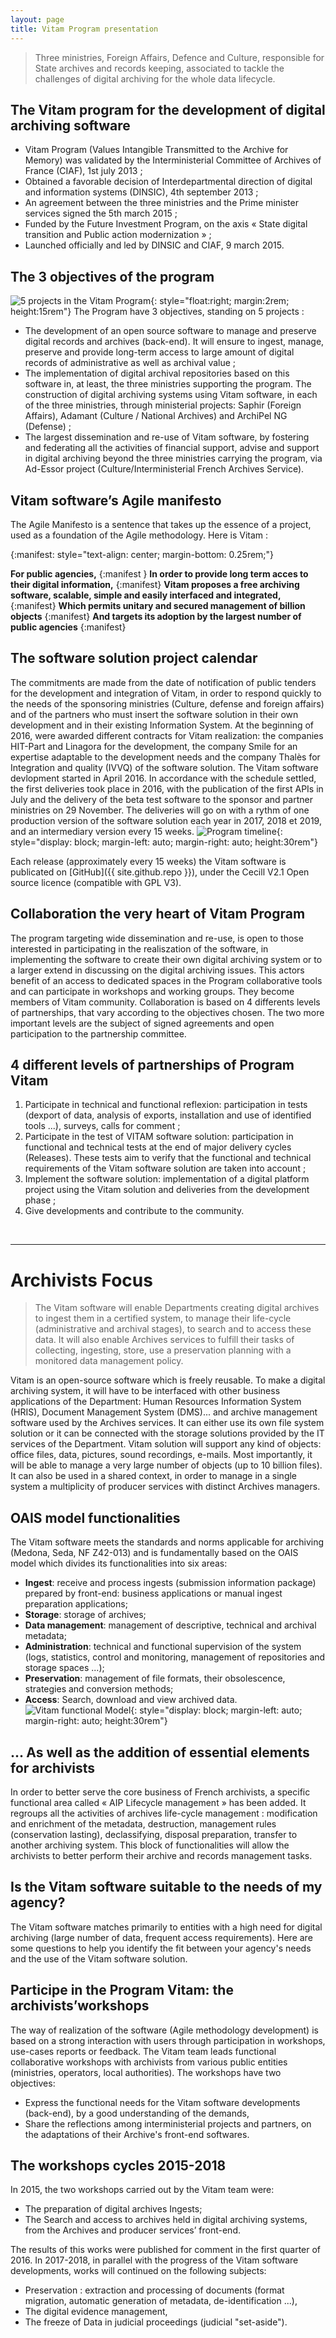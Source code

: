 ```yaml
---
layout: page
title: Vitam Program presentation
---
```


>Three ministries, Foreign Affairs, Defence and Culture, responsible for State archives and records keeping, associated to tackle the challenges of digital archiving for the whole data lifecycle.

## The Vitam program for the development of digital archiving software

* Vitam Program (Values Intangible Transmitted to the Archive for Memory) was validated by the Interministerial Committee of Archives of France (CIAF), 1st july 2013 ;
* Obtained a favorable decision of Interdepartmental direction of digital and information systems (DINSIC), 4th september 2013 ;
* An agreement between the three ministries and the Prime minister services signed the 5th march 2015 ;
* Funded by the Future Investment Program, on the axis « State digital transition and Public action modernization » ;
* Launched officially and led by DINSIC and CIAF, 9 march 2015.

## The 3 objectives of the program

![5 projects in the Vitam Program](/public/images/Programme5Projets-english.jpg){: style="float:right; margin:2rem; height:15rem"}
The Program have 3 objectives, standing on 5 projects :

* The development of an open source software to manage and preserve digital records and archives (back-end). It will ensure to ingest, manage, preserve and provide long-term access to large amount of digital records of administrative as well as archival value ;
* The implementation of digital archival repositories based on this software in, at least, the three ministries supporting the program. The construction of digital archiving systems using Vitam software, in each of the three ministries, through ministerial projects: Saphir (Foreign Affairs), Adamant (Culture / National Archives) and ArchiPel NG (Defense) ;
* The largest dissemination and re-use of Vitam software, by fostering and federating all the activities of financial support, advise and support in digital archiving beyond the three ministries carrying the program, via Ad-Essor project (Culture/Interministerial French Archives Service).

## Vitam software’s Agile manifesto

The Agile Manifesto is a sentence that takes up the essence of a project, used as a foundation of the Agile methodology. Here is Vitam :

{:manifest: style="text-align: center; margin-bottom: 0.25rem;"}

**For public agencies,**
{:manifest }
**In order to provide long term acces to their digital information,**
{:manifest}
**Vitam proposes a free archiving software, scalable, simple and easily interfaced and integrated,**
{:manifest}
**Which permits unitary and secured management of billion objects**
{:manifest}
**And targets its adoption by the largest number of public agencies**
{:manifest}

## The software solution project calendar

The commitments are made from the date of notification of public tenders for the development and integration of Vitam, in order to respond quickly to the needs of the sponsoring ministries (Culture, defense and foreign affairs) and of the partners who must insert the software solution in their own development and in their existing Information System. 
At the beginning of 2016, were awarded different contracts for Vitam realization: the companies HIT-Part and Linagora for the development, the company Smile for an expertise adaptable to the development needs and the company Thalès for Integration and quality (IVVQ) of the software solution. 
The Vitam software devlopment started in April 2016.
In accordance with the schedule settled, the first deliveries took place in 2016, with the publication of the first APIs in July and the delivery of the beta test software to the sponsor and partner ministries on 29 November.
The deliveries will go on with a rythm of one production version of the software solution each year in 2017, 2018 et 2019, and an intermediary version every 15 weeks.
![Program timeline](/public/images/FriseTemps-english.jpg){: style="display: block; margin-left: auto; margin-right: auto; height:30rem"}

Each release (approximately every 15 weeks) the Vitam software is publicated on [GitHub]({{ site.github.repo }}), under the Cecill V2.1 Open source licence (compatible with GPL V3).

## Collaboration the very heart of Vitam Program

The program targeting wide dissemination and re-use, is open to those interested in participating in the realiszation of the software, in implementing the software to create their own digital archiving system or to a larger extend in discussing on the digital archiving issues.
This actors benefit of an access to dedicated spaces in the Program collaborative tools and can participate in workshops and working groups. They become members of Vitam community.
Collaboration is based on 4 differents levels of partnerships, that vary according to the objectives chosen. The two more important levels are the subject of signed agreements and open participation to the partnership committee. 

## 4 different levels of partnerships of Program Vitam

1. Participate in technical and functional reflexion: participation in tests (dexport of data, analysis of exports, installation and use of identified tools ...), surveys, calls for comment ;
2. Participate in the test of VITAM software solution: participation in functional and technical tests at the end of major delivery cycles (Releases). These tests aim to verify that the functional and technical requirements of the Vitam software solution are taken into account ;
3. Implement the software solution: implementation of a digital platform project using the Vitam solution and deliveries from the development phase ;
4. Give developments and contribute to the community.

<br>
<hr/>

# Archivists Focus

>The Vitam software will enable Departments creating digital archives to ingest them in a certified system, to manage their life-cycle (administrative and archival stages), to search and to access these data. It will also enable Archives services to fulfill their tasks of collecting, ingesting, store, use a preservation planning with a monitored data management policy.

Vitam is an open-source software which is freely reusable. To make a digital archiving system, it will have to be interfaced with other business applications of the Department: Human Resources Information System (HRIS), Document Management System (DMS)... and archive management software used by the Archives services. It can either use its own file system solution or it can be connected with the storage solutions provided by the IT services of the Department. Vitam solution will support any kind of objects: office files, data, pictures, sound recordings, e-mails. Most importantly, it will be able to manage a very large number of objects (up to 10 billion files). 
It can also be used in a shared context, in order to manage in a single system a multiplicity of producer services with distinct Archives managers.

## OAIS model functionalities

The Vitam software meets the standards and norms applicable for archiving (Medona, Seda, NF Z42-013) and is fundamentally based on the OAIS model which divides its functionalities into six areas:

* **Ingest**: receive and process ingests (submission information package) prepared by front-end: business applications or manual ingest preparation applications;
* **Storage**: storage of archives;
* **Data management**: management of descriptive, technical and archival metadata;
* **Administration**: technical and functional supervision of the system (logs, statistics, control and monitoring, management of repositories and storage spaces ...);
* **Preservation**: management of file formats, their obsolescence, strategies and conversion methods;
* **Access**: Search, download and view archived data.
![Vitam functional Model](/public/images/SchemaSAEVitam_english.jpg){: style="display: block; margin-left: auto; margin-right: auto; height:30rem"}

## ... As well as the addition of essential elements for archivists

In order to better serve the core business of French archivists, a specific functional area called « AIP Lifecycle management » has been added. It regroups all the activities of archives life-cycle management : modification and enrichment of the metadata, destruction, management rules (conservation lasting), declassifying, disposal preparation, transfer to another archiving system. This block of functionalities will allow the archivists to better perform their archive and records management tasks.

## Is the Vitam software suitable to the needs of my agency?

The Vitam software matches primarily to entities with a high need for digital archiving (large number of data, frequent access requirements). Here are some questions to help you identify the fit between your agency's needs and the use of the Vitam software solution.

## Participe in the Program Vitam: the archivists’workshops

The way of realization of the software (Agile methodology development) is based on a strong interaction with users through participation in workshops, use-cases reports or feedback.
The Vitam team leads functional collaborative workshops with archivists from various public entities (ministries, operators, local authorities).
The workshops have two objectives:

* Express the functional needs for the Vitam software developments (back-end), by a good understanding of the demands,
* Share the reflections among interministerial projects and partners, on the adaptations of their Archive's front-end softwares. 

## The workshops cycles 2015-2018

In 2015, the two workshops carried out by the Vitam team were:

* The preparation of digital archives Ingests;
* The Search and access to archives held in digital archiving systems, from the Archives and producer services’ front-end.

The results of this works were published for comment in the first quarter of 2016. In 2017-2018, in parallel with the progress of the Vitam software developments, works will continued on the following subjects:

* Preservation : extraction and processing of documents (format migration, automatic generation of metadata, de-identification ...),
* The digital evidence management,
* The freeze of Data in judicial proceedings (judicial "set-aside").

